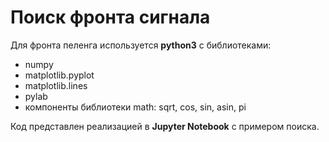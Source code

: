 # Поиск фронта сигнала

Для фронта пеленга используется **python3** с библиотеками:

+ numpy
+ matplotlib.pyplot
+ matplotlib.lines
+ pylab
+ компоненты библиотеки math: sqrt, cos, sin, asin, pi

Код представлен реализацией в **Jupyter Notebook** с примером поиска.